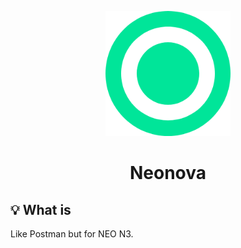 <p align="center">
  <img width="200" src="./neonova-icon.png">
</p>

<h1 align="center">Neonova</h1>

## 💡 What is

Like Postman but for NEO N3.
